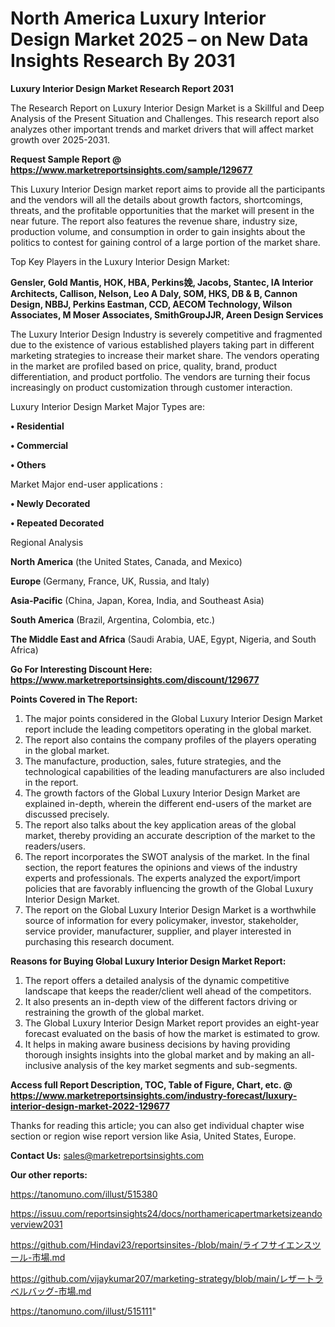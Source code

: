 # North America Luxury Interior Design Market 2025 – on New Data Insights Research By 2031

<strong>Luxury Interior Design Market Research Report 2031</strong>

The Research Report on Luxury Interior Design Market is a Skillful and Deep Analysis of the Present Situation and Challenges. This research report also analyzes other important trends and market drivers that will affect market growth over 2025-2031.

<strong>Request Sample Report @ <a href=https://www.marketreportsinsights.com/sample/129677>https://www.marketreportsinsights.com/sample/129677</a></strong>

This Luxury Interior Design market report aims to provide all the participants and the vendors will all the details about growth factors, shortcomings, threats, and the profitable opportunities that the market will present in the near future. The report also features the revenue share, industry size, production volume, and consumption in order to gain insights about the politics to contest for gaining control of a large portion of the market share.

Top Key Players in the Luxury Interior Design Market:

<strong>Gensler, Gold Mantis, HOK, HBA, Perkins娩, Jacobs, Stantec, IA Interior Architects, Callison, Nelson, Leo A Daly, SOM, HKS, DB & B, Cannon Design, NBBJ, Perkins Eastman, CCD, AECOM Technology, Wilson Associates, M Moser Associates, SmithGroupJJR, Areen Design Services</strong>

The Luxury Interior Design Industry is severely competitive and fragmented due to the existence of various established players taking part in different marketing strategies to increase their market share. The vendors operating in the market are profiled based on price, quality, brand, product differentiation, and product portfolio. The vendors are turning their focus increasingly on product customization through customer interaction.

Luxury Interior Design Market Major Types are:

<strong>• Residential

• Commercial

• Others</strong>

Market Major end-user applications :

<strong>• Newly Decorated

• Repeated Decorated</strong>

Regional Analysis

</u><strong><b>North America</b></strong> (the United States, Canada, and Mexico)

<strong><b>Europe </b></strong>(Germany, France, UK, Russia, and Italy)

<strong><b>Asia-Pacific</b></strong> (China, Japan, Korea, India, and Southeast Asia)

<strong><b>South America</b></strong> (Brazil, Argentina, Colombia, etc.)

<strong><b>The Middle East and Africa</b></strong> (Saudi Arabia, UAE, Egypt, Nigeria, and South Africa)

<strong>Go For Interesting Discount Here: <a href=https://www.marketreportsinsights.com/discount/129677>https://www.marketreportsinsights.com/discount/129677</a></strong>

<strong>Points Covered in The Report:</strong>
<ol>
  <li>The major points considered in the Global Luxury Interior Design Market report include the leading competitors operating in the global market.</li>
  <li>The report also contains the company profiles of the players operating in the global market.</li>
  <li>The manufacture, production, sales, future strategies, and the technological capabilities of the leading manufacturers are also included in the report.</li>
  <li>The growth factors of the Global Luxury Interior Design Market are explained in-depth, wherein the different end-users of the market are discussed precisely.</li>
  <li>The report also talks about the key application areas of the global market, thereby providing an accurate description of the market to the readers/users.</li>
  <li>The report incorporates the SWOT analysis of the market. In the final section, the report features the opinions and views of the industry experts and professionals. The experts analyzed the export/import policies that are favorably influencing the growth of the Global Luxury Interior Design Market.</li>
  <li>The report on the Global Luxury Interior Design Market is a worthwhile source of information for every policymaker, investor, stakeholder, service provider, manufacturer, supplier, and player interested in purchasing this research document.</li>
</ol>
<strong>Reasons for Buying Global Luxury Interior Design Market Report:</strong>

<ol>
  <li>The report offers a detailed analysis of the dynamic competitive landscape that keeps the reader/client well ahead of the competitors.</li>
  <li>It also presents an in-depth view of the different factors driving or restraining the growth of the global market.</li>
  <li>The Global Luxury Interior Design Market report provides an eight-year forecast evaluated on the basis of how the market is estimated to grow.</li>
  <li>It helps in making aware business decisions by having providing thorough insights insights into the global market and by making an all-inclusive analysis of the key market segments and sub-segments.</li>
</ol>
<strong>Access full Report Description, TOC, Table of Figure, Chart, etc. @ <a href=https://www.marketreportsinsights.com/industry-forecast/luxury-interior-design-market-2022-129677>https://www.marketreportsinsights.com/industry-forecast/luxury-interior-design-market-2022-129677</a></strong>


Thanks for reading this article; you can also get individual chapter wise section or region wise report version like Asia, United States, Europe.

<strong>Contact Us:</strong>
sales@marketreportsinsights.com

<strong>Our other reports:</strong>

<a href=https://tanomuno.com/illust/515380>https://tanomuno.com/illust/515380</a>

<a href=https://issuu.com/reportsinsights24/docs/northamericapertmarketsizeandoverview2031>https://issuu.com/reportsinsights24/docs/northamericapertmarketsizeandoverview2031</a>

<a href=https://github.com/Hindavi23/reportsinsites-/blob/main/ライフサイエンスツール-市場.md>https://github.com/Hindavi23/reportsinsites-/blob/main/ライフサイエンスツール-市場.md</a>

<a href=https://github.com/vijaykumar207/marketing-strategy/blob/main/レザートラベルバッグ-市場.md>https://github.com/vijaykumar207/marketing-strategy/blob/main/レザートラベルバッグ-市場.md</a>

<a href=https://tanomuno.com/illust/515111>https://tanomuno.com/illust/515111</a>"
